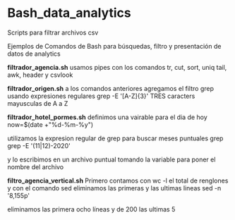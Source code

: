# Bash_data_analytics
Scripts para filtrar archivos csv

Ejemplos de Comandos de Bash para búsquedas, filtro y presentación de datos de analytics


**filtrador_agencia.sh**
usamos pipes con los comandos tr, cut, sort, uniq tail, awk, header y csvlook

**filtrador_origen.sh**
a los comandos anteriores agregamos el filtro grep usando expresiones regulares 
grep -E '[A-Z]{3}' TRES caracters mayusculas de A a Z

**filtrador_hotel_pormes.sh**
definimos una vairable para el dia de hoy
now=$(date +"%d-%m-%y")

utilizamos la expresion regular de grep para buscar meses puntuales
grep grep -E '(11|12)-2020'

y lo escribimos en un archivo puntual tomando la variable para poner el nombre del archivo

**filtro_agencia_vertical.sh**
Primero contamos con wc -l el total de renglones y con el comando sed eliminamos las primeras y las ultimas lineas
sed -n '8,155p'

eliminamos las primera ocho líneas y de 200 las ultimas 5

 
